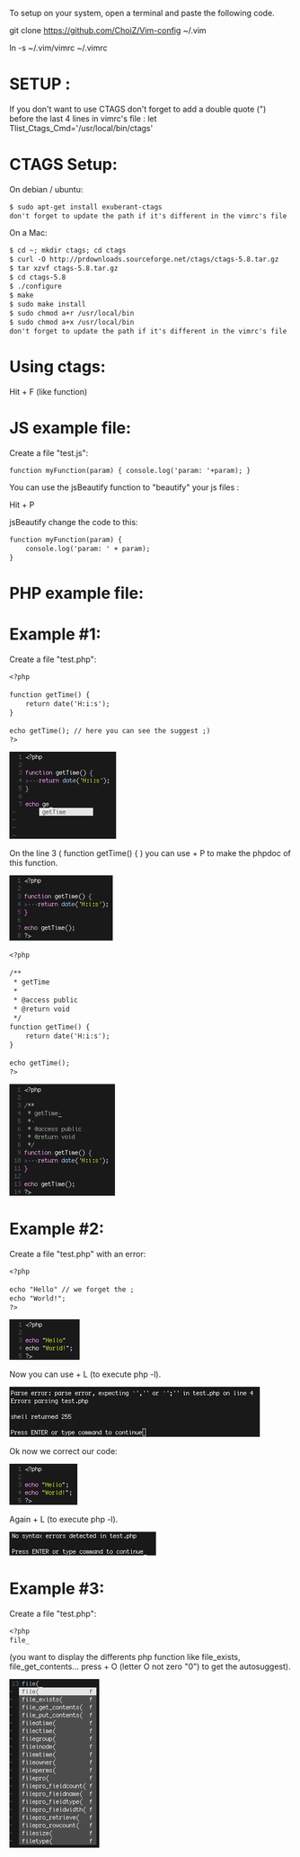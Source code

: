 To setup on your system, open a terminal and paste the following code.

git clone https://github.com/ChoiZ/Vim-config ~/.vim

ln -s ~/.vim/vimrc ~/.vimrc

SETUP :
=======

If you don't want to use CTAGS don't forget to add a double quote (") before the last 4 lines in vimrc's file :
let Tlist_Ctags_Cmd='/usr/local/bin/ctags'

CTAGS Setup:
===

On debian / ubuntu:

	$ sudo apt-get install exuberant-ctags
	don't forget to update the path if it's different in the vimrc's file

On a Mac:

	$ cd ~; mkdir ctags; cd ctags
	$ curl -O http://prdownloads.sourceforge.net/ctags/ctags-5.8.tar.gz
	$ tar xzvf ctags-5.8.tar.gz
	$ cd ctags-5.8
	$ ./configure
	$ make
	$ sudo make install
	$ sudo chmod a+r /usr/local/bin
	$ sudo chmod a+x /usr/local/bin
	don't forget to update the path if it's different in the vimrc's file

Using ctags:
===

Hit <CTRL> + F (like function)

JS example file:
================

Create a file "test.js":

	function myFunction(param) { console.log('param: '+param); }

You can use the jsBeautify function to "beautify" your js files :

Hit <CTRL> + P

jsBeautify change the code to this:

	function myFunction(param) {
		console.log('param: ' + param);
	}

PHP example file:
=================

Example #1:
===

Create a file "test.php":

	<?php

	function getTime() {
		return date('H:i:s');
	}

	echo getTime(); // here you can see the suggest ;)
	?>

![screenshot1](https://github.com/ChoiZ/Vim-config/raw/master/screenshot1.png)

On the line 3 ( function getTime() { ) you can use <CTRL> + P to make the phpdoc of this function.

![screenshot2](https://github.com/ChoiZ/Vim-config/raw/master/screenshot2.png)

	<?php

	/**
	 * getTime 
	 * 
	 * @access public
	 * @return void
	 */
	function getTime() {
		return date('H:i:s');
	}

	echo getTime();
	?>

![screenshot3](https://github.com/ChoiZ/Vim-config/raw/master/screenshot3.png)


Example #2: 
===

Create a file "test.php" with an error:

	<?php 

	echo "Hello" // we forget the ;
	echo "World!";
	?>

![screenshot4](https://github.com/ChoiZ/Vim-config/raw/master/screenshot4.png)

Now you can use <CTRL> + L (to execute php -l).

![screenshot5](https://github.com/ChoiZ/Vim-config/raw/master/screenshot5.png)

Ok now we correct our code:

![screenshot6](https://github.com/ChoiZ/Vim-config/raw/master/screenshot6.png)

Again <CTRL> + L (to execute php -l).

![screenshot7](https://github.com/ChoiZ/Vim-config/raw/master/screenshot7.png)


Example #3:
===

Create a file "test.php":

	<?php
	file_

(you want to display the differents php function like file_exists, file_get_contents... press <CTRL> + O (letter O not zero "0") to get the autosuggest).

![screenshot8](https://github.com/ChoiZ/Vim-config/raw/master/screenshot8.png)
